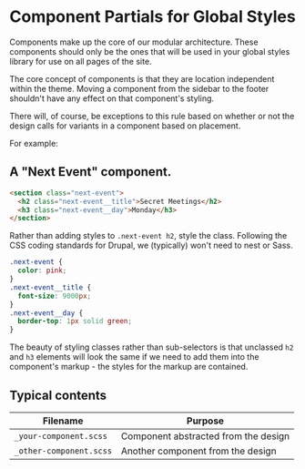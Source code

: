 # Component Partials for Global Styles

Components make up the core of our modular architecture. These components should
only be the ones that will be used in your global styles library for use on all
pages of the site.

The core concept of components is that they are location independent within the
theme. Moving a component from the sidebar to the footer shouldn't have any
effect on that component's styling.

There will, of course, be exceptions to this rule based on whether or not the
design calls for variants in a component based on placement.

For example:

## A "Next Event" component.

```html
<section class="next-event">
  <h2 class="next-event__title">Secret Meetings</h2>
  <h3 class="next-event__day">Monday</h3>
</section>
```

Rather than adding styles to `.next-event h2`, style the class. Following the
CSS coding standards for Drupal, we (typically) won't need to nest or Sass.

```css
.next-event {
  color: pink;
}
.next-event__title {
  font-size: 9000px;
}
.next-event__day {
  border-top: 1px solid green;
}
```

The beauty of styling classes rather than sub-selectors is that unclassed `h2`
and `h3` elements will look the same if we need to add them into the component's
markup - the styles for the markup are contained.

## Typical contents

Filename                | Purpose
----------------------- | ---------------------------------------------
`_your-component.scss`  | Component abstracted from the design
`_other-component.scss` | Another component from the design
